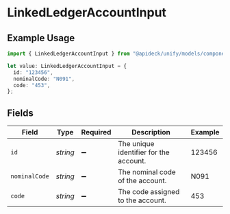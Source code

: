 # LinkedLedgerAccountInput

## Example Usage

```typescript
import { LinkedLedgerAccountInput } from "@apideck/unify/models/components";

let value: LinkedLedgerAccountInput = {
  id: "123456",
  nominalCode: "N091",
  code: "453",
};
```

## Fields

| Field                                  | Type                                   | Required                               | Description                            | Example                                |
| -------------------------------------- | -------------------------------------- | -------------------------------------- | -------------------------------------- | -------------------------------------- |
| `id`                                   | *string*                               | :heavy_minus_sign:                     | The unique identifier for the account. | 123456                                 |
| `nominalCode`                          | *string*                               | :heavy_minus_sign:                     | The nominal code of the account.       | N091                                   |
| `code`                                 | *string*                               | :heavy_minus_sign:                     | The code assigned to the account.      | 453                                    |